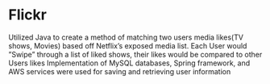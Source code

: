 # Flickr
Utilized Java to create a method of matching two users media likes(TV shows, Movies) based off Netflix’s exposed
media list. Each User would ”Swipe” through a list of liked shows, their likes would be compared to other Users
likes
Implementation of MySQL databases, Spring framework, and AWS services were used for saving and retrieving user
information
